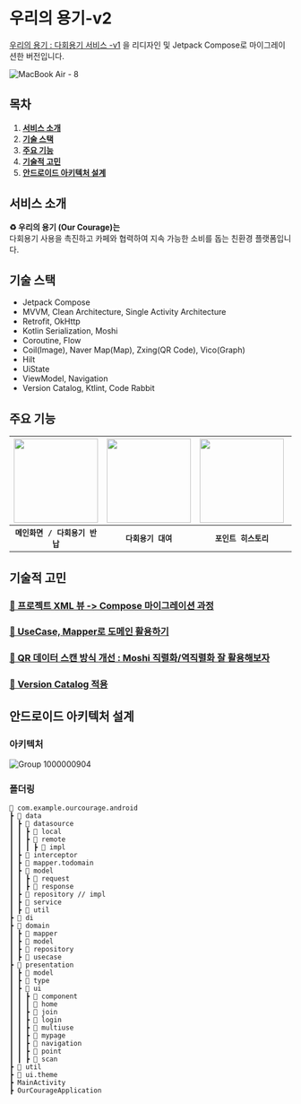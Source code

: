 # 우리의 용기-v2
 [우리의 용기 : 다회용기 서비스 -v1](https://github.com/Team-SWAcademy/SWAcademy-Android) 을 리디자인 및 Jetpack Compose로 마이그레이션한 버전입니다.
 
![MacBook Air - 8](https://github.com/user-attachments/assets/8fc9bcee-a993-4754-96b7-51db59f6da6a)

## 목차

1. [**서비스 소개**](#1)
1. [**기술 스택**](#2)
1. [**주요 기능**](#3)
1. [**기술적 고민**](#4)
1. [**안드로이드 아키텍처 설계**](#5)

<div id="1"></div>

## 서비스 소개
**♻️ 우리의 용기 (Our Courage)는** 
<br>다회용기 사용을 촉진하고 카페와 협력하여 지속 가능한 소비를 돕는 친환경 플랫폼입니다.

<div id="2"></div>

## 기술 스택
- Jetpack Compose
- MVVM, Clean Architecture, Single Activity Architecture
- Retrofit, OkHttp
- Kotlin Serialization, Moshi
- Coroutine, Flow
- Coil(Image), Naver Map(Map), Zxing(QR Code), Vico(Graph)
- Hilt
- UiState
- ViewModel, Navigation 
- Version Catalog, Ktlint, Code Rabbit

<div id="3"></div>

## 주요 기능
| <img width="150" src="https://github.com/user-attachments/assets/1ef5efbc-0aeb-4672-b7f2-d8f516ad5290"/> | <img width="150" src="https://github.com/user-attachments/assets/81facbe2-de9c-48a5-9976-dce6d5bf5964"/> | <img width="150" src="https://github.com/user-attachments/assets/3adedb4c-dbb1-4289-8e12-a429c10037dc"/> |<img width="150" src="https://github.com/user-attachments/assets/ede0fc7e-9c7e-4662-8903-ee8e859ffa00"/> |
|:-------------------------:|:-------------------------:|:-------------------------:| :-------------------------:|  
|       **`메인화면 / 다회용기 반납`**                                |                                                              **`다회용기 대여`**                                                              |                                                              **`포인트 히스토리`**                                                              |                                                              **`마이페이지`**                                                              |
                      

<div id="4"></div>

## 기술적 고민
### [🔗 프로젝트 XML 뷰 -> Compose 마이그레이션 과정](https://www.notion.so/ss99x2002/XML-Compose-1765e65acf338081bc46e417b3091c56)
### [🔗 UseCase, Mapper로 도메인 활용하기](https://www.notion.so/ss99x2002/UseCase-Mapper-1765e65acf3380b1b4a3d0725c99157f)
### [🔗 QR 데이터 스캔 방식 개선 : Moshi 직렬화/역직렬화 잘 활용해보자](https://www.notion.so/ss99x2002/Moshi-Json-1765e65acf3380228c24dad3a455228c)
### [🔗 Version Catalog 적용](https://hyeonlog-developer.tistory.com/210)

<div id="5"></div>

## 안드로이드 아키텍처 설계

### 아키텍처

![Group 1000000904](https://github.com/user-attachments/assets/6ea379c0-0f1f-4d85-97b0-0de8c2f418ae)

### 폴더링

```
📂 com.example.ourcourage.android
┣ 📂 data
┃ ┣ 📂 datasource
┃ ┃ ┣ 📂 local
┃ ┃ ┣ 📂 remote
┃ ┃ ┃ ┣ 📂 impl
┃ ┣ 📂 interceptor
┃ ┣ 📂 mapper.todomain
┃ ┣ 📂 model
┃ ┃ ┣ 📂 request
┃ ┃ ┣ 📂 response
┃ ┣ 📂 repository // impl
┃ ┣ 📂 service
┃ ┣ 📂 util
┣ 📂 di
┣ 📂 domain
┃ ┣ 📂 mapper
┃ ┣ 📂 model
┃ ┣ 📂 repository
┃ ┣ 📂 usecase
┣ 📂 presentation
┃ ┣ 📂 model
┃ ┣ 📂 type
┃ ┣ 📂 ui
┃ ┃ ┣ 📂 component
┃ ┃ ┃ 📂 home
┃ ┃ ┣ 📂 join
┃ ┃ ┣ 📂 login
┃ ┃ ┣ 📂 multiuse
┃ ┃ ┣ 📂 mypage
┃ ┃ ┣ 📂 navigation
┃ ┃ ┣ 📂 point
┃ ┃ ┣ 📂 scan
┣ 📂 util
┣ 📂 ui.theme
┣ MainActivity
┣ OurCourageApplication
```
